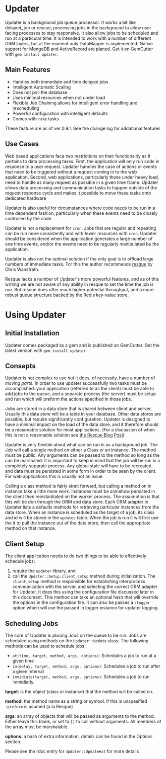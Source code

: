 Updater
=======

Updater is a background job queue processor.
It works a bit like delayed_job or rescue,
processing jobs in the background to allow user facing processes to stay responsive.
It also allow jobs to be scheduled and run at a particular time.
It is intended to work with a number of different ORM layers,
but at the moment only DataMapper is implemented.
Native support for MongoDB and ActiveRecord are planed.
Get it on GemCutter with `gem install updater`.

Main Features
-------------

* Handles both immediate and time delayed jobs
* Intelligent Automatic Scaling
* Does not poll the database
* Uses minimal resources when not under load
* Flexible Job Chaining allows for intelligent error handling and rescheduling
* Powerful configuration with intelligent defaults
* Comes with `rake` tasks

These feature are as of ver 0.9.1.  See the change log for addational features

Use Cases
---------

Web based applications face two restrictions on their functionality
as it pertains to data processing tasks.
First, the application will only run code in response to a user request.
Updater handles the case of actions or events that need to be triggered
without a request coming in to the web application.
Second, web applications, particularly those under heavy load,
need to handle as many request as possible in a given time frame.
Updater allows data processing and communication tasks
to happen outside of the request response cycle
and makes it possible to move these tasks onto dedicated hardware

Updater is also useful for circumstances where code needs to be run
in a time dependent fashion,
particularly when these events need to be closely controlled by the code.

Updater is not a replacement for `cron`.
Jobs that are regular and repeating can be run
more consistently and with fewer resources with `cron`.
Updater should be considered when the application generates
a large number of one time events,
and/or the events need to be regularly manipulated bu the application.

Updater is also not the optimal solution if the only goal
is to offload large numbers of immediate tasks.
For this the author recommends 
[resque](http://github.com/defunkt/resque)
by Chris Wanstrath.

Resque lacks a number of Updater's more powerful features,
and as of this writing we are not aware of any ability in resque
to set the time the job is run.
But rescue does offer much higher potential throughput, and
a more robust queue structure backed by the Redis key-value store.

Using Updater
=============

Initial Installation
--------------------

Updater comes packaged as a gem and is published on GemCutter.
Get the latest version with `gem install updater`

Consepts
--------

Updater is not complex to use but it does, of necessity, have a number of *moving parts*.
In order to use updater successfully two tasks must be accomplished:
your application (referred to as the client) must be able to add jobs to the queue,
and a separate process (the server) must be setup and run 
which will preform the actions specified in those jobs.

Jobs are stored in a data store that is shared between client and server.
Usually this data store will be a table in your database.
Other data stores are possible, but require significantly configuration.
Updater is designed to have a minimal impact on the load of the data store,
and it therefore should be a reasonable solution for most applications. 
(For a discussion of when this is not a reasonable solution see 
[the Rescue Blog Post](http://github.com/blog/542-introducing-resque))

Updater is very flexible about what can be run in as a background job.
The Job will call a single method on either a Class or an instance.
The method must be public.
Any arguments can be passed to the method so long as the can be marshaled.
It is important to keep in mind that the job will be run in a completely separate process.
Any global state will have to be recreated,
and data must be persisted in some form in order to be seen by the client.
For web applications this is usually not an issue.

Calling a class method is fairly strait forward,
but calling a method on in instance take a little more work.
Instances must be somehow persisted in the client
then reinstantiated on the worker process.
The assumption is that this will be don through the ORM and data store.
Each ORM adapter in Updater lists a defaults methods 
for retrieving particular instances from the data store.
When an instance is scheduled as the target of a job,
its class and id will be stored in the `updates` table.
When the job is run it will first use the it to pull the instance out of the data store,
then call the appropriate method on that instance.

Client Setup
------------

The client application needs to do two things to be able to effectively schedule jobs:
1) require the `updater` library, and
2) call the `Updater::Setup.client_setup` method during initialization.
The `client_setup` method is responsible for establishing interprocess communication with the server,
and selecting the correct ORM adapter for Updater.
It does this using the configuration file discussed later in this document.
This method can take an optional hash that will override the options in the configuration file.
It can also be passes a `:logger` option which will use the passed in logger instance for updater logging.

Scheduling Jobs
---------------

The core of Updater is placing Jobs on the queue to be run.
Jobs are scheduled using methods on the `Updater::Update` class.
The following methods can be used to schedule jobs:
  * `at(time, target, method, args, options)`: Schedules a job to run at a given time
  * `in(delay, target, method, args, options)`: Schedules a job to run after a given interval
  * `immidiate(target, method, args, options)`: Schedules a job to run immidiatly.
  
**target**: is the object (class or instance) that the method will be called on.

**method**: the method name as a string or symbol.
If this is unspesified `:preform` is asumed (a la Resque)

**args**: an array of objects that will be passed as arguments to the method.
Either leave this blank, or set to `[]` to call without arguments.
All members of the array must be marshalable.

**options**: a hash of extra information, details can be found in the Options section.

Please see the rdoc entry for `Updater::Update#at` for more details